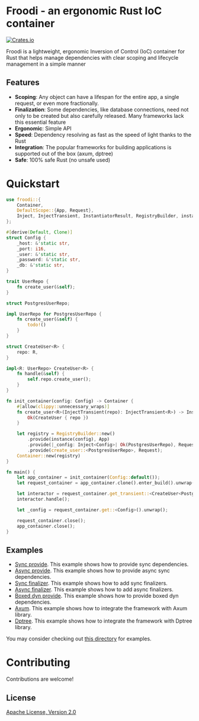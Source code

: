 # Froodi - an ergonomic Rust IoC container

[![Crates.io][crates-badge]][crates-url]

Froodi is a lightweight, ergonomic Inversion of Control (IoC) container for Rust that helps manage dependencies with clear scoping and lifecycle management in a simple manner

## Features

- **Scoping**: Any object can have a lifespan for the entire app, a single request, or even more fractionally.
- **Finalization**: Some dependencies, like database connections, need not only to be created but also carefully released. Many frameworks lack this essential feature
- **Ergonomic**: Simple API
- **Speed**: Dependency resolving as fast as the speed of light thanks to the Rust
- **Integration**: The popular frameworks for building applications is supported out of the box (axum, dptree)
- **Safe**: 100% safe Rust (no unsafe used)

# Quickstart
```rust
use froodi::{
    Container,
    DefaultScope::{App, Request},
    Inject, InjectTransient, InstantiatorResult, RegistryBuilder, instance,
};

#[derive(Default, Clone)]
struct Config {
    _host: &'static str,
    _port: i16,
    _user: &'static str,
    _password: &'static str,
    _db: &'static str,
}

trait UserRepo {
    fn create_user(&self);
}

struct PostgresUserRepo;

impl UserRepo for PostgresUserRepo {
    fn create_user(&self) {
        todo!()
    }
}

struct CreateUser<R> {
    repo: R,
}

impl<R: UserRepo> CreateUser<R> {
    fn handle(&self) {
        self.repo.create_user();
    }
}

fn init_container(config: Config) -> Container {
    #[allow(clippy::unnecessary_wraps)]
    fn create_user<R>(InjectTransient(repo): InjectTransient<R>) -> InstantiatorResult<CreateUser<R>> {
        Ok(CreateUser { repo })
    }

    let registry = RegistryBuilder::new()
        .provide(instance(config), App)
        .provide(|_config: Inject<Config>| Ok(PostgresUserRepo), Request)
        .provide(create_user::<PostgresUserRepo>, Request);
    Container::new(registry)
}

fn main() {
    let app_container = init_container(Config::default());
    let request_container = app_container.clone().enter_build().unwrap();

    let interactor = request_container.get_transient::<CreateUser<PostgresUserRepo>>().unwrap();
    interactor.handle();

    let _config = request_container.get::<Config>().unwrap();

    request_container.close();
    app_container.close();
}
```

## Examples
 - [Sync provide][examples/sync_provide]. This example shows how to provide sync dependencies.
 - [Async provide][examples/async_provide]. This example shows how to provide async sync dependencies.
 - [Sync finalizer][examples/sync_finalizer]. This example shows how to add sync finalizers.
 - [Async finalizer][examples/async_finalizer]. This example shows how to add async finalizers.
 - [Boxed dyn provide][examples/box_dyn_provide]. This example shows how to provide boxed dyn dependencies.
 - [Axum][examples/axum]. This example shows how to integrate the framework with Axum library.
 - [Dptree][examples/dptree]. This example shows how to integrate the framework with Dptree library.

You may consider checking out [this directory][examples] for examples.

# Contributing

Contributions are welcome!

## License
[Apache License, Version 2.0][license_apache]

[examples]: https://github.com/Desiders/froodi/tree/master/examples
[examples/sync_provide]: https://github.com/Desiders/froodi/tree/master/examples/sync_provide
[examples/async_provide]: https://github.com/Desiders/froodi/tree/master/examples/async_provide
[examples/sync_finalizer]: https://github.com/Desiders/froodi/tree/master/examples/sync_finalizer
[examples/async_finalizer]: https://github.com/Desiders/froodi/tree/master/examples/async_finalizer
[examples/box_dyn_provide]: https://github.com/Desiders/froodi/tree/master/examples/box_dyn_provide
[examples/axum]: https://github.com/Desiders/froodi/tree/master/examples/axum
[examples/dptree]: https://github.com/Desiders/froodi/tree/master/examples/dptree

[license_apache]: https://github.com/Desiders/froodi/blob/master/froodi/LICENSE
[docs]: https://docs.rs/froodi
[crates-badge]: https://img.shields.io/crates/v/froodi.svg
[crates-url]: https://crates.io/crates/froodi
